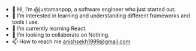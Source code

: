 - 👋 Hi, I’m @justamanpop, a software engineer who just started out. 
- 👀 I’m interested in learning and understanding different frameworks and tools I use. 
- 🌱 I’m currently learning React.
- 💞️ I’m looking to collaborate on Nothing.
- 📫 How to reach me anishsekh1999@gmail.com

<!---
justamanpop/justamanpop is a ✨ special ✨ repository because its `README.md` (this file) appears on your GitHub profile.
You can click the Preview link to take a look at your changes.
--->

